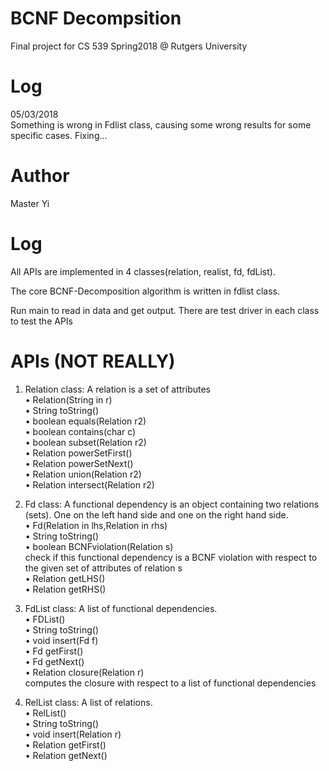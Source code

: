 # BCNF Decompsition
Final project for CS 539 Spring2018 @ Rutgers University

# Log   
05/03/2018    
Something is wrong in Fdlist class, causing some wrong results for some specific cases.
Fixing...   





# Author
Master Yi

# Log   
All APIs are implemented in 4 classes(relation, realist, fd, fdList).     

The core BCNF-Decomposition algorithm is written in fdlist class.     

Run main to read in data and get output. There are test driver in each class to test the APIs    

# APIs (NOT REALLY)
1. Relation class: A relation is a set of attributes  
• Relation(String in r)    
• String toString()    
• boolean equals(Relation r2)    
• boolean contains(char c)    
• boolean subset(Relation r2)    
• Relation powerSetFirst()    
• Relation powerSetNext()      
• Relation union(Relation r2)     
• Relation intersect(Relation r2)   

2. Fd class: A functional dependency is an object containing two relations (sets). One on the left hand side and one on the right hand side.     
• Fd(Relation in lhs,Relation in rhs)     
• String toString()     
• boolean BCNFviolation(Relation s)     
check if this functional dependency is a BCNF violation with respect to the given set of attributes of relation s     
• Relation getLHS()     
• Relation getRHS()     

3. FdList class: A list of functional dependencies.     
• FDList()     
• String toString()     
• void insert(Fd f)     
• Fd getFirst()     
• Fd getNext()     
• Relation closure(Relation r)     
computes the closure with respect to a list of functional dependencies     

4. RelList class: A list of relations.     
• RelList()    
• String toString()    
• void insert(Relation r)    
• Relation getFirst()    
• Relation getNext()    

